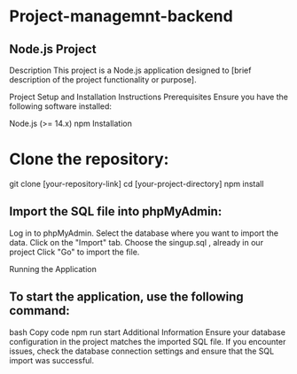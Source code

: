 ﻿# Project-managemnt-backend

## Node.js Project
Description
This project is a Node.js application designed to [brief description of the project functionality or purpose].

Project Setup and Installation Instructions
Prerequisites
Ensure you have the following software installed:

Node.js (>= 14.x)
npm
Installation
# Clone the repository:

git clone [your-repository-link]
cd [your-project-directory]
npm install

## Import the SQL file into phpMyAdmin:

Log in to phpMyAdmin.
Select the database where you want to import the data.
Click on the "Import" tab.
Choose the singup.sql , already in our project
Click "Go" to import the file.

Running the Application

## To start the application, use the following command:

bash
Copy code
npm run start
Additional Information
Ensure your database configuration in the project matches the imported SQL file.
If you encounter issues, check the database connection settings and ensure that the SQL import was successful.

